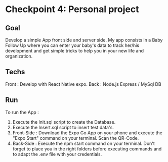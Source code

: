 # Checkpoint 4: Personal project
## Goal
Develop a simple App front side and server side.
My app consists in a Baby Follow Up where you can enter your baby's data to track her/his development and get simple tricks to help you in your new life and organization.

## Techs
Front : Develop with React Native expo.
Back : Node.js Express / MySql DB

## Run
To run the App : 
1. Execute the Init.sql script to create the Database.
2. Execute the Insert.sql script to insert test data's.
3. Front-Side : Download the Expo Go App on your phone and execute the "Expo Start" command on your terminal. Scan the QR-Code.
4. Back-Side : Execute the npm start command on your terminal. 
Don't forget to place you in the right folders before executing commands and to adapt the .env file with your credentials.
